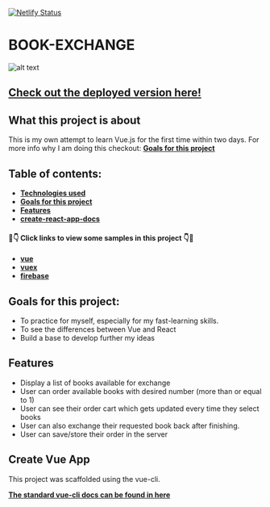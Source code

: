 [![Netlify Status](https://api.netlify.com/api/v1/badges/8a91c235-7004-403c-9efb-2a3bc9065c70/deploy-status)](https://app.netlify.com/sites/dog-quiz/deploys)

# BOOK-EXCHANGE
![alt text]("./src/assets/screenshot.png")
## [ Check out the deployed version here! ](https://book-exchange.netlify.com/)

## What this project is about

This is my own attempt to learn Vue.js for the first time within two days. For more info why I am doing this checkout: **[Goals for this project](#goals-for-this-project)**

## Table of contents:

- **[Technologies used](#technologies-used)**
- **[Goals for this project](#goals-for-this-project)**
- **[Features](#features)**
- **[create-react-app-docs](#create-vue-app)**

#### 👀👇 Click links to view some samples in this project 👇👀

- **[vue](./src/components/Books/book.vue)**
- **[vuex](./src/store/myAccount.js)**
- **[firebase](./src/components/MyAccount/myAccount.vue)**

## Goals for this project:

- To practice for myself, especially for my fast-learning skills.
- To see the differences between Vue and React
- Build a base to develop further my ideas

## Features

- Display a list of books available for exchange
- User can order available books with desired number (more than or equal to 1)
- User can see their order cart which gets updated every time they select books
- User can also exchange their requested book back after finishing.
- User can save/store their order in the server

## Create Vue App

This project was scaffolded using the vue-cli.

**[The standard vue-cli docs can be found in here](./vue-cli-app-docs.md)**
